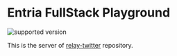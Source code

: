 # Entria FullStack Playground
![supported version](https://badgen.net/badge/node/lts/green)

This is the server of [relay-twitter](https://github.com/renanmav/relay-twitter) repository.
